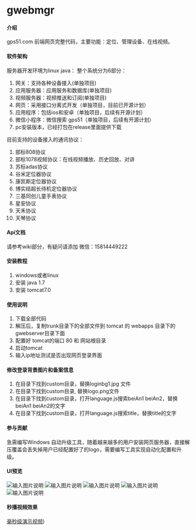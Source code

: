 # gwebmgr

#### 介绍
gps51.com 前端网页完整代码，主要功能：定位、管理设备、在线视频。

#### 软件架构
服务器开发环境为linux java：
整个系统分为6部分：

1. 网关：支持各种设备接入(单独项目)
2. 应用服务器：应用服务和数据库(单独项目)
3. 视频服务器：视频推送和订阅(单独项目)
4. 网页：采用接口分离式开发（单独项目，目前已开源计划）
5. 应用程序：包括ios和安卓（单独项目，后续有开源计划）
6. 微信小程序：微信搜索 gps51（单独项目，后续有开源计划）
7. pc安装版本，已经打包在release里面提供下载

目前支持的设备接入的通讯协议：

1. 部标808协议
2. 部标1078视频协议：在线视频播放、历史回放、对讲
3. 苏标adas协议
4. 谷米定位器协议
5. 康凯斯定位器协议
6. 博实结超长待机定位器协议
7. 三基同创儿童手表协议
8. 星安协议
9. 天禾协议
10. 天琴协议


#### Api文档
请参考wiki部分，有疑问请添加 微信：15814449222 

#### 安装教程

1.  windows或者linux
2.  安装 java 1.7
3.  安装 tomcat7.0

#### 使用说明

1.  下载全部代码
2.  解压后，复制trunk目录下的全部文件到 tomcat 的 webapps 目录下的gwebserver目录下面
3.  配置好 tomcat的端口 80 和 网站根目录
4.  启动tomcat
5.  输入ip地址测试是否出现网页登录界面

#### 修改登录背景图片和备案信息
1. 在目录下找到custom目录，替换loginbg1.jpg 文件
2. 在目录下找到custom目录, 替换logo.png文件
3. 在目录下找到custom目录，打开language.js搜索beiAn1 beiAn2，替换beiAn1 beiAn2的文字
4. 在目录下找到custom目录，打开language.js搜索title，替换title的文字


#### 参与贡献

急需编写Windows 自动升级工具，随着越来越多的用户安装网页服务器，直接解压覆盖会丢失掉用户已经配置好了的logo，需要编写工具实现自动化配置和升级。 

#### UI预览
![输入图片说明](https://images.gitee.com/uploads/images/2020/1025/115221_5ed6a9d7_1763104.jpeg "login.jpg")
![输入图片说明](https://images.gitee.com/uploads/images/2020/1025/115252_b64d6a5e_1763104.jpeg "main.jpg")
![输入图片说明](https://images.gitee.com/uploads/images/2020/1025/115316_d59ef52b_1763104.jpeg "playing.jpeg")
![输入图片说明](https://images.gitee.com/uploads/images/2020/1025/115351_5d500877_1763104.jpeg "capture.jpg")
![输入图片说明](https://images.gitee.com/uploads/images/2020/1025/115804_2a70e4ba_1763104.jpeg "track.jpg")

#### 秒播视频效果
[毫秒级演示视频](http://jiuhuwq.com/downloadbin/gps51show.mp4（http://jiuhuwq.com/downloadbin/gps51show.mp4))